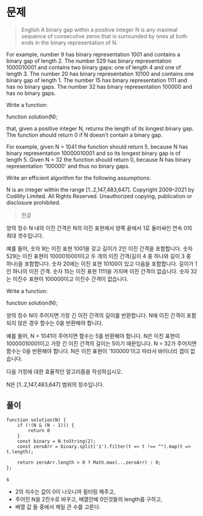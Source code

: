 # 문제
> English
A binary gap within a positive integer N is any maximal sequence of consecutive zeros that is surrounded by ones at both ends in the binary representation of N.

For example, number 9 has binary representation 1001 and contains a binary gap of length 2. The number 529 has binary representation 1000010001 and contains two binary gaps: one of length 4 and one of length 3. The number 20 has binary representation 10100 and contains one binary gap of length 1. The number 15 has binary representation 1111 and has no binary gaps. The number 32 has binary representation 100000 and has no binary gaps.

Write a function:

function solution(N);

that, given a positive integer N, returns the length of its longest binary gap. The function should return 0 if N doesn't contain a binary gap.

For example, given N = 1041 the function should return 5, because N has binary representation 10000010001 and so its longest binary gap is of length 5. Given N = 32 the function should return 0, because N has binary representation '100000' and thus no binary gaps.

Write an efficient algorithm for the following assumptions:

N is an integer within the range [1..2,147,483,647].
Copyright 2009–2021 by Codility Limited. All Rights Reserved. Unauthorized copying, publication or disclosure prohibited.

> 한글

양의 정수 N 내의 이진 간격은 N의 이진 표현에서 양쪽 끝에서 1로 둘러싸인 연속 0의 최대 갯수입니다.

예를 들어, 숫자 9는 이진 표현 1001을 갖고 길이가 2인 이진 간격을 포함합니다. 숫자 529는 이진 표현이 1000010001이고 두 개의 이진 간격(길이 4 중 하나와 길이 3 중 하나)을 포함합니다. 숫자 20에는 이진 표현 10100이 있고 다음을 포함합니다. 길이가 1인 하나의 이진 간격. 숫자 15는 이진 표현 1111을 가지며 이진 간격이 없습니다. 숫자 32는 이진수 표현이 100000이고 이진수 간격이 없습니다.

Write a function:

function solution(N);

양의 정수 N이 주어지면 가장 긴 이진 간격의 길이를 반환합니다. N에 이진 간격이 포함되지 않은 경우 함수는 0을 반환해야 합니다.

예를 들어, N = 1041이 주어지면 함수는 5를 반환해야 합니다. N은 이진 표현이 10000010001이고 가장 긴 이진 간격의 길이는 5이기 때문입니다. N = 32가 주어지면 함수는 0을 반환해야 합니다. N은 이진 표현이 '100000'이고 따라서 바이너리 갭이 없습니다.

다음 가정에 대한 효율적인 알고리즘을 작성하십시오.

N은 [1..2,147,483,647] 범위의 정수입니다.

## 풀이

```
function solution(N) {
    if (!(N & (N - 1))) {
        return 0
    }
    const binary = N.toString(2);
    const zeroArr = binary.split('1').filter(t => t !== "").map(t => t.length);

    return zeroArr.length > 0 ? Math.max(...zeroArr) : 0;
};
```
s
- 2의 지수는 값이 0이 나오니까 필터링 해주고,
- 주어진 N을 2진수로 바꾸고, 배열안에 0인것들의 length를 구하고,
- 배열 값 들 중에서 제일 큰 수를 고른다.
